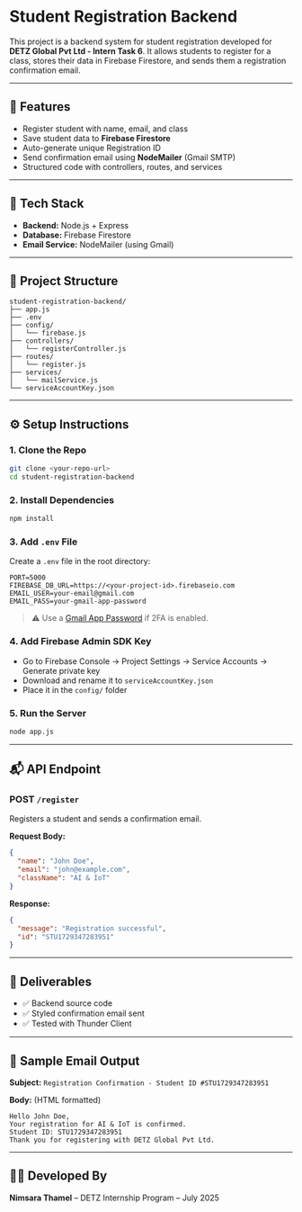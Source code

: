 # Student Registration Backend

This project is a backend system for student registration developed for **DETZ Global Pvt Ltd - Intern Task 6**. It allows students to register for a class, stores their data in Firebase Firestore, and sends them a registration confirmation email.

---

## 🚀 Features
- Register student with name, email, and class
- Save student data to **Firebase Firestore**
- Auto-generate unique Registration ID
- Send confirmation email using **NodeMailer** (Gmail SMTP)
- Structured code with controllers, routes, and services

---

## 🔧 Tech Stack
- **Backend:** Node.js + Express
- **Database:** Firebase Firestore
- **Email Service:** NodeMailer (using Gmail)

---

## 📁 Project Structure
```
student-registration-backend/
├── app.js
├── .env
├── config/
│   └── firebase.js
├── controllers/
│   └── registerController.js
├── routes/
│   └── register.js
├── services/
│   └── mailService.js
└── serviceAccountKey.json
```

---

## ⚙️ Setup Instructions

### 1. Clone the Repo
```bash
git clone <your-repo-url>
cd student-registration-backend
```

### 2. Install Dependencies
```bash
npm install
```

### 3. Add `.env` File
Create a `.env` file in the root directory:
```env
PORT=5000
FIREBASE_DB_URL=https://<your-project-id>.firebaseio.com
EMAIL_USER=your-email@gmail.com
EMAIL_PASS=your-gmail-app-password
```
> ⚠️ Use a [Gmail App Password](https://myaccount.google.com/apppasswords) if 2FA is enabled.

### 4. Add Firebase Admin SDK Key
- Go to Firebase Console → Project Settings → Service Accounts → Generate private key
- Download and rename it to `serviceAccountKey.json`
- Place it in the `config/` folder

### 5. Run the Server
```bash
node app.js
```

---

## 📬 API Endpoint
### POST `/register`
Registers a student and sends a confirmation email.

**Request Body:**
```json
{
  "name": "John Doe",
  "email": "john@example.com",
  "className": "AI & IoT"
}
```

**Response:**
```json
{
  "message": "Registration successful",
  "id": "STU1729347283951"
}
```

---

## 📸 Deliverables
- ✅ Backend source code
- ✅ Styled confirmation email sent
- ✅ Tested with Thunder Client

---

## 📩 Sample Email Output
**Subject:** `Registration Confirmation - Student ID #STU1729347283951`

**Body:** (HTML formatted)
```
Hello John Doe,
Your registration for AI & IoT is confirmed.
Student ID: STU1729347283951
Thank you for registering with DETZ Global Pvt Ltd.
```

---

## 👨‍💻 Developed By
**Nimsara Thamel** – DETZ Internship Program – July 2025

